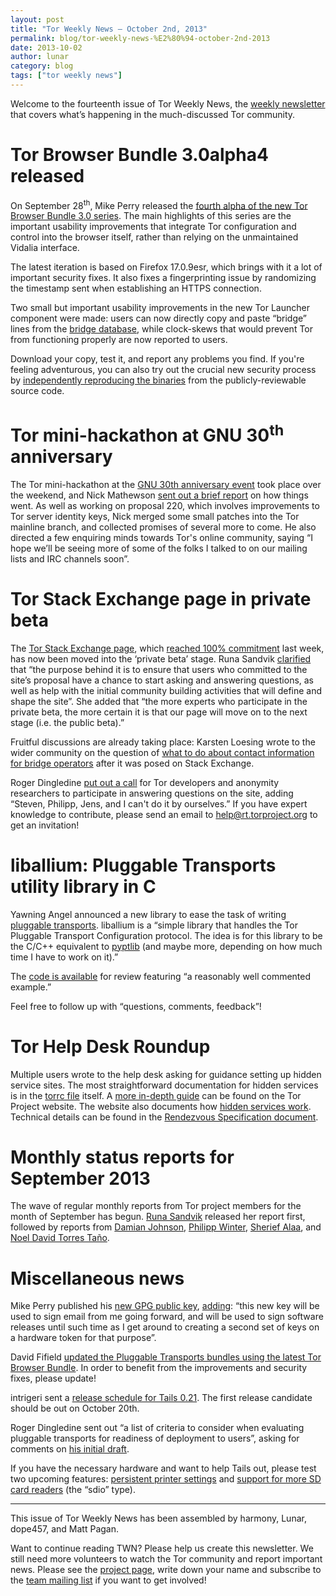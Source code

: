```yaml
---
layout: post
title: "Tor Weekly News — October 2nd, 2013"
permalink: blog/tor-weekly-news-%E2%80%94-october-2nd-2013
date: 2013-10-02
author: lunar
category: blog
tags: ["tor weekly news"]
---
```


Welcome to the fourteenth issue of Tor Weekly News, the [weekly newsletter](https://lists.torproject.org/cgi-bin/mailman/listinfo/tor-news) that covers what’s happening in the much-discussed Tor community.

# Tor Browser Bundle 3.0alpha4 released

On September 28<sup>th</sup>, Mike Perry released the [fourth alpha of the new Tor Browser Bundle 3.0 series](https://blog.torproject.org/blog/tor-browser-bundle-30alpha4-released). The main highlights of this series are the important usability improvements that integrate Tor configuration and control into the browser itself, rather than relying on the unmaintained Vidalia interface.

The latest iteration is based on Firefox 17.0.9esr, which brings with it a lot of important security fixes. It also fixes a fingerprinting issue by randomizing the timestamp sent when establishing an HTTPS connection.

Two small but important usability improvements in the new Tor Launcher component were made: users can now directly copy and paste “bridge” lines from the [bridge database](https://bridges.torproject.org/), while clock-skews that would prevent Tor from functioning properly are now reported to users.

Download your copy, test it, and report any problems you find. If you're feeling adventurous, you can also try out the crucial new security process by [independently reproducing the binaries](https://gitweb.torproject.org/builders/tor-browser-bundle.git/blob/HEAD:/gitian/README.build) from the publicly-reviewable source code.

# Tor mini-hackathon at GNU 30<sup>th</sup> anniversary

The Tor mini-hackathon at the [GNU 30th anniversary event](https://www.gnu.org/gnu30/) took place over the weekend, and Nick Mathewson [sent out a brief report](https://lists.torproject.org/pipermail/tor-talk/2013-September/030238.html) on how things went. As well as working on proposal 220, which involves improvements to Tor server identity keys, Nick merged some small patches into the Tor mainline branch, and collected promises of several more to come. He also directed a few enquiring minds towards Tor's online community, saying “I hope we’ll be seeing more of some of the folks I talked to on our mailing lists and IRC channels soon”.

# Tor Stack Exchange page in private beta

The [Tor Stack Exchange page](http://tor.stackexchange.com), which [reached 100% commitment](http://area51.stackexchange.com/proposals/56447/tor-online-anonymity-privacy-and-security) last week, has now been moved into the ‘private beta’ stage. Runa Sandvik [clarified](https://lists.torproject.org/pipermail/tor-talk/2013-September/030187.html) that “the purpose behind it is to ensure that users who committed to the site’s proposal have a chance to start asking and answering questions, as well as help with the initial community building activities that will define and shape the site”. She added that “the more experts who participate in the private beta, the more certain it is that our page will move on to the next stage (i.e. the public beta).”

Fruitful discussions are already taking place: Karsten Loesing wrote to the wider community on the question of [what to do about contact information for bridge operators](https://lists.torproject.org/pipermail/tor-relays/2013-September/002936.html) after it was posed on Stack Exchange.

Roger Dingledine [put out a call](https://lists.torproject.org/pipermail/tor-dev/2013-September/005519.html) for Tor developers and anonymity researchers to participate in answering questions on the site, adding “Steven, Philipp, Jens, and I can't do it by ourselves.” If you have expert knowledge to contribute, please send an email to [help@rt.torproject.org](mailto:help@rt.torproject.org) to get an invitation!

# liballium: Pluggable Transports utility library in C

Yawning Angel announced a new library to ease the task of writing [pluggable transports](https://www.torproject.org/docs/pluggable-transports.html). liballium is a “simple library that handles the Tor Pluggable Transport Configuration protocol. The idea is for this library to be the C/C++ equivalent to [pyptlib](https://gitweb.torproject.org/pluggable-transports/pyptlib.git) (and maybe more, depending on how much time I have to work on it).”

The [code is available](https://github.com/Yawning/liballium) for review featuring “a reasonably well commented example.”

Feel free to follow up with “questions, comments, feedback”!

# Tor Help Desk Roundup

Multiple users wrote to the help desk asking for guidance setting up hidden service sites. The most straightforward documentation for hidden services is in the [torrc file](https://www.torproject.org/docs/faq.html.en#torrc) itself. A [more in-depth guide](https://www.torproject.org/docs/tor-hidden-service.html.en) can be found on the Tor Project website. The website also documents how [hidden services work](https://www.torproject.org/docs/hidden-services.html.en). Technical details can be found in the [Rendezvous Specification document](https://gitweb.torproject.org/torspec.git?a=blob_plain;hb=HEAD;f=rend-spec.txt).

# Monthly status reports for September 2013

The wave of regular monthly reports from Tor project members for the month of September has begun. [Runa Sandvik](https://lists.torproject.org/pipermail/tor-reports/2013-September/000341.html) released her report first, followed by reports from [Damian Johnson](https://lists.torproject.org/pipermail/tor-reports/2013-September/000342.html), [Philipp Winter](https://lists.torproject.org/pipermail/tor-reports/2013-October/000343.html), [Sherief Alaa](https://lists.torproject.org/pipermail/tor-reports/2013-October/000344.html), and [Noel David Torres Taño](https://lists.torproject.org/pipermail/tor-reports/2013-October/000345.html).

# Miscellaneous news

Mike Perry published his [new GPG public key](http://pgp.mit.edu:11371/pks/lookup?op=get&search=0x29846B3C683686CC), [adding](https://lists.torproject.org/pipermail/tor-dev/2013-September/005518.html): “this new key will be used to sign email from me going forward, and will be used to sign software releases until such time as I get around to creating a second set of keys on a hardware token for that purpose”.

David Fifield [updated the Pluggable Transports bundles using the latest Tor Browser Bundle](https://blog.torproject.org/blog/pluggable-transports-bundles-2417-beta-2-pt3-firefox-1709esr). In order to benefit from the improvements and security fixes, please update!

intrigeri sent a [release schedule for Tails 0.21](https://mailman.boum.org/pipermail/tails-dev/2013-September/003719.html). The first release candidate should be out on October 20th.

Roger Dingledine sent out “a list of criteria to consider when evaluating pluggable transports for readiness of deployment to users”, asking for comments on [his initial draft](https://lists.torproject.org/pipermail/tor-dev/2013-September/005528.html).

If you have the necessary hardware and want to help Tails out, please test two upcoming features: [persistent printer settings](https://mailman.boum.org/pipermail/tails-dev/2013-September/003744.html) and [support for more SD card readers](https://mailman.boum.org/pipermail/tails-dev/2013-September/003757.html) (the “sdio” type).

* * *

This issue of Tor Weekly News has been assembled by harmony, Lunar, dope457, and Matt Pagan.

Want to continue reading TWN? Please help us create this newsletter. We still need more volunteers to watch the Tor community and report important news. Please see the [project page](https://trac.torproject.org/projects/tor/wiki/TorWeeklyNews), write down your name and subscribe to the [team mailing list](https://lists.torproject.org/cgi-bin/mailman/listinfo/news-team) if you want to get involved!

